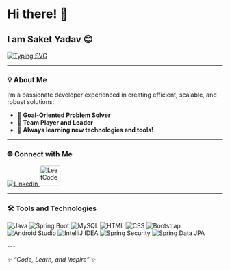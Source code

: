 # Hi there! 👋  

## **I am Saket Yadav** 😊  
[![Typing SVG](https://readme-typing-svg.herokuapp.com?font=Roboto+Slab&size=35&color=F75C7E&center=true&vCenter=true&width=450&lines=Welcome+to+my+GitHub!;Java+full+stack+developer)](https://git.io/typing-svg)

---

### 💡 **About Me**  

I’m a passionate developer experienced in creating efficient, scalable, and robust solutions:  
- 🎯 **Goal-Oriented Problem Solver**  
- 🤝 **Team Player and Leader**  
- 🌱 **Always learning new technologies and tools!**  

---

### 🌐 **Connect with Me**  

<p align="left">
  <a href="https://www.linkedin.com/in/saket-yadav-433a56270/" target="_blank">
    <img src="https://img.icons8.com/fluency/48/000000/linkedin.png" alt="LinkedIn" title="LinkedIn" />
  </a>
  <a href="https://leetcode.com/u/Saketyadav/" target="_blank">
    <img src="https://upload.wikimedia.org/wikipedia/commons/1/19/LeetCode_logo_black.png" alt="LeetCode" width="48" height="48" title="LeetCode" />
  </a>
</p>

---

### 🛠️ **Tools and Technologies**  

<p align="left">
  <img src="https://img.icons8.com/color/48/000000/java-coffee-cup-logo.png" alt="Java" title="Java" />
  <img src="https://img.icons8.com/color/48/000000/spring-logo.png" alt="Spring Boot" title="Spring Boot" />
  <img src="https://img.icons8.com/ios-filled/50/00758f/mysql-logo.png" alt="MySQL" title="MySQL" />
  <img src="https://img.icons8.com/color/48/000000/html-5--v1.png" alt="HTML" title="HTML" />
  <img src="https://img.icons8.com/color/48/000000/css3.png" alt="CSS" title="CSS" />
  <img src="https://img.icons8.com/color/48/000000/bootstrap.png" alt="Bootstrap" title="Bootstrap" />
  <img src="https://img.icons8.com/color/48/000000/android-studio--v2.png" alt="Android Studio" title="Android Studio" />
  <img src="https://img.icons8.com/color/48/000000/intellij-idea.png" alt="IntelliJ IDEA" title="IntelliJ IDEA" />
  <img src="https://img.icons8.com/ios-filled/50/26e07f/shield.png" alt="Spring Security" title="Spring Security" />
  <img src="https://img.icons8.com/ios-glyphs/50/4caf50/database.png" alt="Spring Data JPA" title="Spring Data JPA" />
</p>
---

✨ _“Code, Learn, and Inspire”_ ✨
